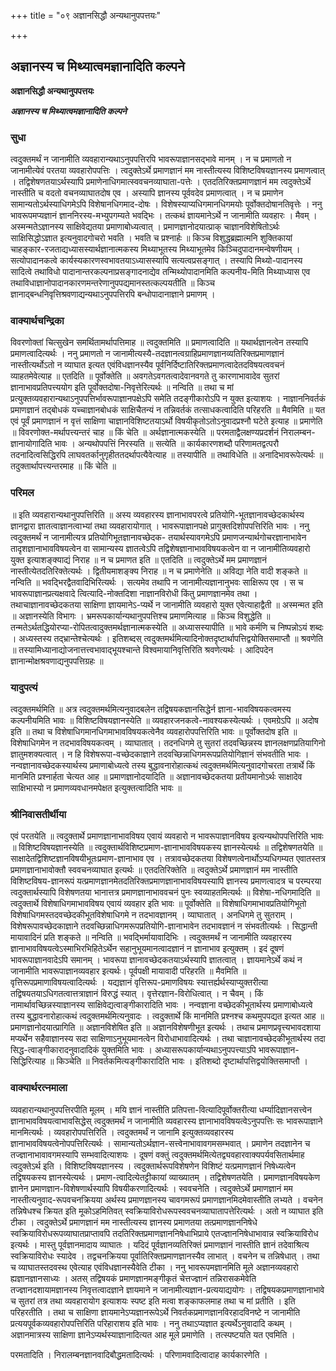 +++
title = "०९ अज्ञानसिद्धौ अन्यथानुपपत्तयः"

+++


## अज्ञानस्य च मिथ्यात्वमज्ञानादिति कल्पने

**अज्ञानसिद्धौ अन्यथानुपपत्तयः**

***अज्ञानस्य च मिथ्यात्वमज्ञानादिति कल्पने***

### **सुधा**

त्वदुक्तमर्थं न जानामीति व्यवहारान्यथाऽनुपपत्तिरपि भावरूपाज्ञानसद्भावे मानम् । न च प्रमाणतो न जानामीत्येवं परतया व्यवहारोपपत्तिः । त्वदुक्तेऽर्थे प्रमाणज्ञानं मम नास्तीत्यस्य विशिष्टविषयज्ञानस्य प्रमाणत्वात् । तद्विशेषणतयाऽर्थस्यापि प्रमाणेनाधिगमात्स्ववचनव्याघाता-पत्तेः । एतदतिरिक्तप्रमाणज्ञानं मम त्वदुक्तेऽर्थे नास्तीति च वदतो वचनव्याघातदोष एव । अस्यापि ज्ञानस्य पूर्ववदेव प्रमाणत्वात् । न च प्रमाणेन सामान्यतोऽर्थस्याधिगमेऽपि विशेषानधिगमाद-दोषः । विशेषस्याप्यधिगमानधिगमयोः पूर्वोक्तदोषानतिवृत्तेः । ननु भावरूपमप्यज्ञानं ज्ञाननिरस्य-मभ्युपगम्यते भवद्भिः । तत्कथं ज्ञायमानेऽर्थे न जानामीति व्यवहारः । मैवम् । अस्मन्मतेऽज्ञानस्य साक्षिवेद्यतया प्रमाणाबोध्यत्वात् । प्रमाणज्ञानोदयात्प्राक् चाज्ञानविशेषितोऽर्थः साक्षिसिद्धोऽज्ञात इत्यनुवादगोचरो भवति । भवति च प्रश्नार्हः ॥ किञ्च विशुद्धब्रह्मात्मनि शुक्तिकायां चाहङ्कार-रजताद्यध्यासस्यार्थज्ञानात्मकस्य मिथ्याभूतस्य मिथ्याभूतमेव किञ्चिदुपादानमन्वेषणीयम् । सत्योपादानकत्वे कार्यस्यकारणस्वभावतयाऽध्यासस्यापि सत्यत्वप्रसङ्गात् । तस्यापि मिथ्यो-पादानस्य सादित्वे तथाविधो पादानान्तरकल्पनाप्रसङ्गादनाद्येव तन्मिथ्योपादानमिति कल्पनीय-मिति मिथ्याध्यास एव तथाविधाज्ञानोपादानकारणमन्तरेणानुपपद्यमानस्तत्कल्पयतीति ॥ किञ्च ज्ञानाद्बन्धनिवृत्तिश्रवणाद्यन्यथाऽनुपपत्तिरपि बन्धोपादानाज्ञाने प्रमाणम् ।

### **वाक्यार्थचन्द्रिका**

विवरणोक्तां चित्सुखेन समर्थितामर्थापत्तिमाह ॥ त्वदुक्तमिति ॥ प्रमाणत्वादिति ॥ यथार्थज्ञानत्वेन तस्यापि प्रमाणत्वादित्यर्थः । ननु प्रमाणतो न जानामीत्यस्यै-तदज्ञानत्वग्राहिप्रमाणज्ञानव्यतिरिक्तप्रमाणज्ञानं नास्तीत्यर्थोऽतो न व्याघात इत्यत एवंविधज्ञानस्यैव पूर्वनिर्दिष्टातिरिक्तप्रमाणत्वादेतदविषयत्ववचनं व्याहतमेवेत्याह ॥ एतदिति ॥ पूर्वोक्तेति ॥ अवगतेऽवगतत्वादेवानवगते तु कारणाभावादेव सुतरां ज्ञानाभावप्रतिपत्त्ययोग इति पूर्वोक्तदोषा-निवृत्तेरित्यर्थः ॥ नन्विति ॥ तथा च मां प्रत्युक्तव्यवहारान्यथाऽनुपपत्तिर्भावरूपाज्ञानपक्षेऽपि समेति तदङ्गीकारोऽपि न युक्त इत्याशयः । नाज्ञाननिवर्तकं प्रमाणज्ञानं तद्बोधकं यच्चाज्ञानबोधकं साक्षिचैतन्यं न तन्निवर्तकं तत्साधकत्वादिति परिहरति ॥ मैवमिति ॥ यत एवं पूर्वं प्रमाणज्ञानं न वृत्तं साक्षिणा चाज्ञानविशिष्टतयाऽर्थो विषयीकृतोऽतोऽनुवादप्रश्नौ घटेते इत्याह ॥ प्रमाणेति ॥ विवरणोक्त-मर्थापत्त्यन्तरं चाह ॥ किं चेति ॥ अर्थज्ञानात्मकस्येति ॥ परमताद्वैलक्षण्यप्रदर्शनं निरालम्बन-ज्ञानायोगादिति भावः । अन्यथोपपत्तिं निरस्यति ॥ सत्येति ॥ कार्यकारणशब्दौ परिणामतद्वत्परौ तदनादित्वसिद्धिरपि लाघवतर्कानुगृहीततदर्थापत्यैवेत्याह ॥ तस्यापीति ॥ तथाविधेति ॥ अनादिभावरूपेत्यर्थः ॥ तदुक्तार्थापत्त्यन्तरमाह ॥ किं चेति ॥

### **परिमल**

॥ इति व्यवहारान्यथानुपपत्तिरिति ॥ अस्य व्यवहारस्य ज्ञानाभावपरत्वे प्रतियोगि-भूतज्ञानावच्छेदकार्थस्य ज्ञानद्वारा ज्ञातत्वाज्ञानत्वाभ्यां तथा व्यवहारायोगात् । भावरूपाज्ञानपक्षे प्रागुक्तदिशोपपत्तिरिति भावः । ननु त्वदुक्तमर्थं न जानामीत्यत्र प्रतियोगिभूतज्ञानावच्छेदक- तयार्थस्यावगमेऽपि प्रमाणजन्यार्थगोचरज्ञानाभावेन तादृशज्ञानाभावविषयत्वेन वा सामान्यस्य ज्ञातत्वेऽपि तद्विशेषज्ञानाभावविषयकत्वेन वा न जानामीतिव्यवहारो युक्त इत्याशङ्क्याद्यं निराह ॥ न च प्रमाणत इति ॥ एतदिति ॥ त्वदुक्तेऽर्थे मम प्रमाणज्ञानं नास्तीत्येतदतिरिक्तेत्यर्थः । द्वितीयमाशङ्क्य निराह ॥ न च प्रमाणेनेति ॥ अविद्या नेति वादी शङ्कते ॥ नन्विति ॥ भवद्भिरद्वैतवादिभिरित्यर्थः । सत्यमेव तथापि न जानामीत्यज्ञानानुभवः साक्षिरूप एव । स च भावरूपाज्ञानप्रत्यक्षवादे त्वित्यादि-नोक्तदिशा नाज्ञानविरोधी किंतु प्रमाणज्ञानमेव तथा । तथाचाज्ञानावच्छेदकतया साक्षिणा ज्ञायमानेऽ-प्यर्थे न जानामीति व्यवहारो युक्त एवेत्याहाद्वैती ॥ अस्मन्मत इति ॥ अज्ञानस्येति विभागः । भ्रमरूपकार्यान्यथानुपपत्तिश्च प्रमाणमित्याह ॥ किञ्च विशुद्धेति ॥ तन्मतेऽर्थतद्धियोरप्या-रोपितत्वादुक्तमर्थज्ञानात्मकस्येति ॥ अध्यासस्यापीति ॥ भावे कर्मणि च निष्पन्नोऽयं शब्दः । अध्यस्तस्य तद्भ्रान्तेश्चेत्यर्थः । इतिशब्दस् त्वदुक्तमर्थमित्यादिनोक्तदृष्टार्थापत्तिद्वयोक्तिसमाप्तौ ॥ श्रवणेति ॥ तस्यामिध्यानाद्योजनात्तत्त्वभावाद्भूयश्चान्ते विश्वमायानिवृत्तिरिति श्रवणेत्यर्थः । आदिपदेन ज्ञानान्मोक्षश्रवणाद्यनुपपत्तिग्रहः ॥

### **यादुपत्यं**

त्वदुक्तमर्थमिति ॥ अत्र त्वदुक्तमर्थमित्यनुवादबलेन तद्विषयकज्ञानसिद्धेर्न ज्ञाना-भावविषयकत्वमस्य कल्पनीयमिति भावः ॥ विशिष्टविषयज्ञानस्येति ॥ व्यवहारजनकत्वे-नावश्यकस्येत्यर्थः । एवमग्रेऽपि ॥ अदोष इति ॥ तथा च विशेषाधिगमानधिगमाभावविषयकत्वेनैव व्यवहारोपपत्तिरिति भावः ॥ पूर्वोक्तदोष इति ॥ विशेषाधिगमेन न तदभावविषयकत्वम् । व्याघातात् । तदनधिगमे तु सुतरां तदवच्छिन्नस्य ज्ञानलक्षणप्रतियागिनो ज्ञातुमशक्यत्वात् । न हि विशेषरूपा-वच्छेदकाज्ञाने तदवच्छिन्नाधिगमरूपप्रतियोगिज्ञानं संभवतीति भावः । नन्वज्ञानावच्छेदकस्यार्थस्य प्रमाणाबोध्यत्वे तस्य बुद्धावनारोहात्कथं त्वदुक्तमर्थमित्यनुवादगोचरता तत्रार्थे किं मानमिति प्रश्नार्हता चेत्यत आह ॥ प्रमाणज्ञानोदयादिति ॥ अज्ञानावच्छेदकतया प्रतीयमानोऽर्थः साक्षादेव साक्षिभास्यो न प्रमाणव्यवधानमपेक्षत इत्युक्तत्वादिति भावः ॥

### **श्रीनिवासतीर्थीया**

एवं परतयेति ॥ त्वदुक्तार्थे प्रमाणज्ञानाभावविषय एवायं व्यवहारो न भावरूपाज्ञानविषय इत्यन्यथोपपत्तिरिति भावः ॥ विशिष्टविषयज्ञानस्येति ॥ त्वदुक्तार्थविशिष्टप्रमाण-ज्ञानाभावविषयकस्य ज्ञानस्येत्यर्थः ॥ तद्विशेषणतयेति ॥ साक्षादेतद्विशिष्टज्ञानविषयीभूतःप्रमाण-ज्ञानाभाव एव । तत्रावच्छेदकतया विशेषणत्वेनार्थोऽप्यधिगम्यत एवातस्तत्र प्रमाणज्ञानाभावोक्तौ स्ववचनव्याघात इत्यर्थः ॥ एतदतिरिक्तेति ॥ त्वदुक्तेऽर्थे प्रमाणज्ञानं मम नास्तीति विशिष्टविषय-ज्ञानरूपं यत्प्रमाणज्ञानमेतदतिरिक्तप्रमाणज्ञानाभावविषयस्यापि ज्ञानस्य प्रमाणत्वादत्र च परम्परया त्वदुक्तार्थस्यापि विशेषणतया भानात्तत्र प्रमाणज्ञानाभाववचनं पुनः स्वव्याहतमित्यर्थः ॥ विशेषा-नधिगमादिति ॥ त्वदुक्तार्थे विशेषाधिगमाभावविषय एवायं व्यवहार इति भावः ॥ पूर्वोक्तेति ॥ विशेषाधिगमाभावप्रतियोगिभूतो विशेषाधिगमस्तदवच्छेदकीभूतविशेषाधिगमे न तदभावज्ञानम् । व्याघातात् । अनधिगमे तु सुतराम् । विशेषरूपावच्छेदकाज्ञाने तदवच्छिन्नाधिगमरूपप्रतियोगि-ज्ञानाभावेन तदभावज्ञानं न संभवतीत्यर्थः । सिद्धान्ती मायावादिनं प्रति शङ्कते ॥ नन्विति ॥ भवद्भिर्मायावादिभिः । त्वदुक्तमर्थं न जानामीति व्यवहारस्य ज्ञानाभावविषयत्वेऽस्माभिरभिहितेऽर्थेन सहानुभूयमानत्वादज्ञानं न ज्ञानाभाव इत्युक्तम् । इदं दूषणं भावरूपाज्ञानवादेऽपि समानम् । भावरूपा ज्ञानावच्छेदकतयाऽर्थस्यापि ज्ञातत्वात् । ज्ञायमानेऽर्थे कथं न जानामीति भावरूपाज्ञानव्यवहार इत्यर्थः। पूर्वपक्षी मायावादी परिहरति ॥ मैवमिति ॥ वृत्तिरूपप्रमाणाविषयत्वादित्यर्थः । यद्यज्ञानं वृत्तिरूप-प्रमाणविषयः स्यात्तर्ह्यर्थस्याप्युक्तरीत्या तद्विषयतयाऽधिगतत्वात्तत्राज्ञानं विरुद्धं स्यात् । वृत्तेरज्ञान-विरोधित्वात् । न चैवम् । किं नामार्थावच्छिन्नस्याज्ञानस्य साक्षिवेद्यत्वाङ्गीकारादिति भावः । नन्वज्ञाना वच्छेदकीभूतार्थस्य प्रमाणाबोध्यत्वे तस्य बुद्धावनारोहात्कथं त्वदुक्तमर्थमित्यनुवादः । त्वदुक्तार्थे किं मानमिति प्रश्नश्च कथमुपपद्यत इत्यत आह ॥ प्रमाणज्ञानोदयात्प्रागिति ॥ अज्ञानविशेषित इति ॥ अज्ञानविशेषणीभूत इत्यर्थः । तथाच प्रमाणप्रवृत्त्यभावदशाया मप्यर्थेन सहैवाज्ञानस्य सदा साक्षिणाऽनुभूयमानत्वेन विरोधाभावादित्यर्थः । तथा चाज्ञानावच्छेदकीभूतार्थस्य तदा सिद्ध-त्वाङ्गीकारादनुवादादिकं युक्तमिति भावः । अध्यासरूपकार्यान्यथाऽनुपपत्त्याऽपि भावरूपाज्ञान-सिद्धिरित्याह ॥ किञ्चेति ॥ निवर्तकमित्यङ्गीकारादिति भावः । इतिशब्दो दृष्टार्थापत्तिद्वयोक्तिसमाप्तौ ।

### **वाक्यार्थरत्नमाला**

व्यवहारान्यथानुपपत्तिरपीति मूलम् । मयि ज्ञानं नास्तीति प्रतिपत्ता-वित्यादिपूर्वोक्तरीत्या धर्म्यादिज्ञानसत्त्वेन ज्ञानाभावविषयत्वाभावसिद्धेस् त्वदुक्तमर्थं न जानामीति व्यवहारस्य ज्ञानाभावविषयत्वेऽनुपपत्तिः सः भावरूपाज्ञाने मानमित्यर्थः । व्यवहारोपपत्तिरिति । त्वदुक्तमर्थं न जानामि इत्युक्तव्यवहारस्य ज्ञानाभावविषयत्वेनोपपत्तिरित्यर्थः । सामान्यतोऽर्थज्ञान-सत्त्वेनाभावावगमसम्भवात् । प्रमाणेन तदज्ञानेन च तज्ज्ञानाभावावगमस्यापि सम्भवादित्याशयः । दूषणं वक्तुं त्वदुक्तमर्थमित्येतद्व्यवहारवाक्यपर्यवसितार्थमाह त्वदुक्तेऽर्थ इति । विशिष्टविषयज्ञानस्य । त्वदुक्तार्थरूपविशेषणेन विशिष्टं यत्प्रमाणज्ञानं निषेध्यत्वेन तद्विषयकस्य ज्ञानस्येत्यर्थः । प्रमाण-त्वादित्येतट्टीकायां व्याख्यातम् । तद्विशेषणतयेति । प्रमाणज्ञानविषयकेण ज्ञानेन प्रमाणज्ञान-विशेषणार्थस्यापि विषयीकरणादित्यर्थः । स्ववचनेति । त्वदुक्तेऽर्थे प्रमाणज्ञानं मम नास्तीत्यनुवाद-रूपवचनक्रियया अर्थस्य प्रमाणज्ञानस्य चावगमरूपं प्रमाणज्ञानमिदमेवास्तीति लभ्यते । वचनेन तन्निषेधश्च क्रियत इति मूकोऽहमितिवत् स्वक्रियाविरोधरूपस्ववचनव्याघातापत्तेरित्यर्थः । अतो न व्याघात इति टीका । त्वदुक्तेऽर्थे प्रमाणज्ञानं मम नास्तीत्यस्य ज्ञानस्य प्रमाणतया तत्प्रमाणज्ञाननिषेधे स्वक्रियाविरोधरूपव्याघातप्राप्तावपि तदतिरिक्तप्रमाणज्ञाननिषेधाभिप्राये एतज्ज्ञाननिषेधाभावान्न स्वक्रियाविरोध इत्यर्थः । मास्तु पूर्वज्ञानमादाय व्याघातः । यदिदं पूर्वज्ञानव्यतिरिक्तं प्रमाणज्ञानं नास्तीति ज्ञानं तदेवाश्रित्य स्वक्रियाविरोधः स्यादेव । तद्वचनक्रियया पूर्वातिरिक्तप्रमाणज्ञानस्यैव लाभात् । वचनेन च तन्निषेधात् । तथा च व्याघातस्तदवस्थ एवेत्याह एवंविधज्ञानस्यैवेति टीका । ननु भावरूपमज्ञानमिति मूले अज्ञानव्यवहारो ह्यज्ञानज्ञानसाध्यः । अतस् तद्विषयकं प्रमाणज्ञानमङ्गीकृतं चेत्तज्ज्ञानं तन्निरासकमेवेति तज्ज्ञानदशायामज्ञानस्य निवृत्तत्वादज्ञाने ज्ञायमाने न जानामीत्यज्ञान-प्रत्ययाद्ययोगः । तद्विषयकप्रमाणज्ञानाभावे च सुतरां तत्र तथा व्यवहारायोग इत्याशयः स्पष्ट इति मत्वा शङ्काफलमाह तथा च मां प्रतीति । इति परिहरतीति । तथा च साक्षिणा ज्ञायमानेऽप्यज्ञानरूपेऽर्थे निवर्तकप्रमाणज्ञानविरहादविनष्टे न जानामीति प्रत्ययपूर्वकव्यवहारोपपत्तिरिति परिहाराशय इति भावः । ननु तथाऽप्यज्ञात इत्यर्थेऽनुवादादि कथम् । अज्ञानमात्रस्य साक्षिणा ज्ञानेऽप्यर्थस्याज्ञानादित्यत आह मूले प्रमाणेति । तत्स्पष्टयति यत एवमिति ।

परमतादिति । निरालम्बनज्ञानवादिबौद्धमतादित्यर्थः । परिणामवादित्वादाह कार्यकारणेति ।



